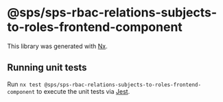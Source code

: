 # @sps/sps-rbac-relations-subjects-to-roles-frontend-component

This library was generated with [Nx](https://nx.dev).

## Running unit tests

Run `nx test @sps/sps-rbac-relations-subjects-to-roles-frontend-component` to execute the unit tests via [Jest](https://jestjs.io).
